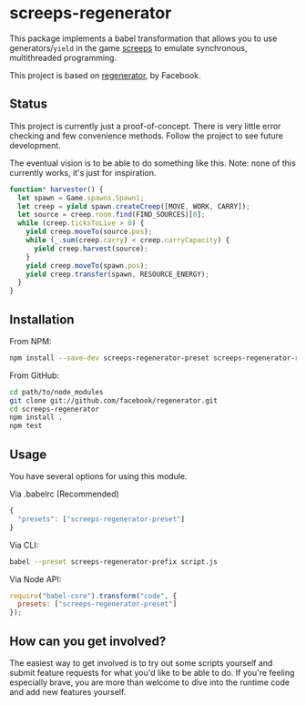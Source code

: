 screeps-regenerator
===

This package implements a babel transformation that allows you to use
generators/`yield` in the game [screeps](https://screeps.com/) to emulate
synchronous, multithreaded programming.

This project is based on [regenerator](https://github.com/facebook/regenerator), by Facebook.

Status
---

This project is currently just a proof-of-concept. There is very little error
checking and few convenience methods. Follow the project to see future
development.

The eventual vision is to be able to do something like this. Note: none of this currently works, it's just for inspiration.

```js
function* harvester() {
  let spawn = Game.spawns.Spawn1;
  let creep = yield spawn.createCreep([MOVE, WORK, CARRY]);
  let source = creep.room.find(FIND_SOURCES)[0];
  while (creep.ticksToLive > 0) {
    yield creep.moveTo(source.pos);
    while (_.sum(creep.carry) < creep.carryCapacity) {
      yield creep.harvest(source);
    }
    yield creep.moveTo(spawn.pos);
    yield creep.transfer(spawn, RESOURCE_ENERGY);
  }
}
```

Installation
---

From NPM:
```sh
npm install --save-dev screeps-regenerator-preset screeps-regenerator-runtime
```

From GitHub:
```sh
cd path/to/node_modules
git clone git://github.com/facebook/regenerator.git
cd screeps-regenerator
npm install .
npm test
```

Usage
---

You have several options for using this module.

Via .babelrc (Recommended)
```js
{
  "presets": ["screeps-regenerator-preset"]
}
```

Via CLI:
```sh
babel --preset screeps-regenerator-prefix script.js
```

Via Node API:
```js
require("babel-core").transform("code", {
  presets: ["screeps-regenerator-preset"]
});
```

How can you get involved?
---

The easiest way to get involved is to try out some scripts yourself and submit
feature requests for what you'd like to be able to do. If you're feeling
especially brave, you are more than welcome to dive into the runtime code and
add new features yourself.
